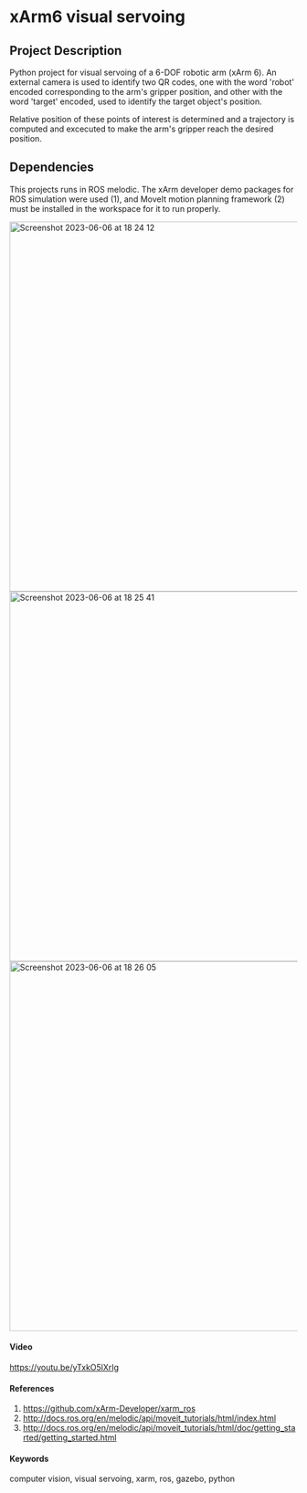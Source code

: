 # xArm6 visual servoing
## Project Description
Python project for visual servoing of a 6-DOF robotic arm (xArm 6). An external camera is used to identify two QR codes, one with the word 'robot' encoded corresponding to the arm's gripper position, and other with the word 'target' encoded, used to identify the target object's position.

Relative position of these points of interest is determined and a trajectory is computed and excecuted to make the arm's gripper reach the desired position.

## Dependencies
This projects runs in ROS melodic. The xArm developer demo packages for ROS simulation were used (1), and MoveIt motion planning framework (2) must be installed in the workspace for it to run properly.

<img width="648" alt="Screenshot 2023-06-06 at 18 24 12" src="https://github.com/edgarcancinoe/xarm6_visual_servoing/assets/59784477/b9707baa-741d-4d1d-a557-420fe10f1a29">
<img width="648" alt="Screenshot 2023-06-06 at 18 25 41" src="https://github.com/edgarcancinoe/xarm6_visual_servoing/assets/59784477/a4ef3584-e57d-4d31-915d-c139d49b0b76">
<img width="648" alt="Screenshot 2023-06-06 at 18 26 05" src="https://github.com/edgarcancinoe/xarm6_visual_servoing/assets/59784477/54cd2a18-03af-4af1-9a6b-201438e156a4">

#### Video
https://youtu.be/yTxkO5lXrIg

#### References
1. https://github.com/xArm-Developer/xarm_ros
2. http://docs.ros.org/en/melodic/api/moveit_tutorials/html/index.html
3. http://docs.ros.org/en/melodic/api/moveit_tutorials/html/doc/getting_started/getting_started.html

#### Keywords
computer vision, visual servoing, xarm, ros, gazebo, python


